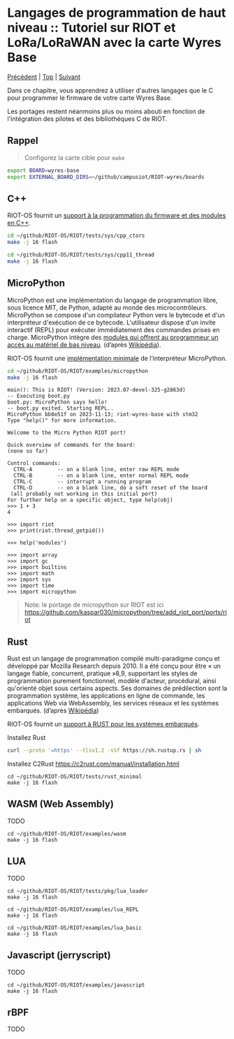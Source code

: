 # Langages de programmation de haut niveau :: Tutoriel sur RIOT et LoRa/LoRaWAN avec la carte Wyres Base

[Précédent](08.md) | [Top](README.md) |  [Suivant](10.md)

Dans ce chapitre, vous apprendrez à utiliser d'autres langages que le C pour programmer le firmware de votre carte Wyres Base.

Les portages restent néanmoins plus ou moins abouti en fonction de l'intégration des pilotes et des bibliothéques C de RIOT.

## Rappel

> Configurez la carte cible pour `make`
```bash
export BOARD=wyres-base
export EXTERNAL_BOARD_DIRS=~/github/campusiot/RIOT-wyres/boards
```

## C++

RIOT-OS fournit un [support à la programmation du firmware et des modules en C++](https://doc.riot-os.org/using-cpp.html).

```bash
cd ~/github/RIOT-OS/RIOT/tests/sys/cpp_ctors
make -j 16 flash
```

```bash
cd ~/github/RIOT-OS/RIOT/tests/sys/cpp11_thread
make -j 16 flash
```

## MicroPython

MicroPython est une implémentation du langage de programmation libre, sous licence MIT, de Python, adapté au monde des microcontrôleurs. MicroPython se compose d'un compilateur Python vers le bytecode et d'un interpréteur d'exécution de ce bytecode. L'utilisateur dispose d'un invite interactif (REPL) pour exécuter immédiatement des commandes prises en charge. MicroPython intègre des [modules qui offrent au programmeur un accès au matériel de bas niveau](https://docs.micropython.org/en/latest/library/). (d’après [Wikipédia](https://fr.wikipedia.org/wiki/MicroPython)).

RIOT-OS fournit une [implémentation minimale](https://github.com/RIOT-OS/RIOT/blob/master/pkg/micropython/doc.txt) de l’interpréteur MicroPython.

```bash
cd ~/github/RIOT-OS/RIOT/examples/micropython
make -j 16 flash
```

```console
main(): This is RIOT! (Version: 2023.07-devel-325-g2863d)
-- Executing boot.py
boot.py: MicroPython says hello!
-- boot.py exited. Starting REPL..
MicroPython bb8e51f on 2023-11-13; riot-wyres-base with stm32
Type "help()" for more information.

Welcome to the Micro Python RIOT port!

Quick overview of commands for the board:
(none so far)

Control commands:
  CTRL-A    	-- on a blank line, enter raw REPL mode
  CTRL-B    	-- on a blank line, enter normal REPL mode
  CTRL-C    	-- interrupt a running program
  CTRL-D    	-- on a blank line, do a soft reset of the board
 (all probably not working in this initial port)
For further help on a specific object, type help(obj)
>>> 1 + 3
4

>>> import riot
>>> print(riot.thread_getpid())

>>> help('modules')

>>> import array
>>> import gc
>>> import builtins
>>> import math
>>> import sys
>>> import time
>>> import micropython
```

> Note: le portage de micropython sur RIOT est ici https://github.com/kaspar030/micropython/tree/add_riot_port/ports/riot 

## Rust

Rust est un langage de programmation compilé multi-paradigme conçu et développé par Mozilla Research depuis 2010. Il a été conçu pour être « un langage fiable, concurrent, pratique »8,9, supportant les styles de programmation purement fonctionnel, modèle d'acteur, procédural, ainsi qu'orienté objet sous certains aspects. Ses domaines de prédilection sont la programmation système, les applications en ligne de commande, les applications Web via WebAssembly, les services réseaux et les systèmes embarqués. (d’après [Wikipédia](https://fr.wikipedia.org/wiki/Rust_(langage)))

RIOT-OS fournit un [support à RUST pour les systèmes embarqués](https://doc.riot-os.org/using-rust.html).

Installez Rust
```bash
curl --proto '=https' --tlsv1.2 -sSf https://sh.rustup.rs | sh
```

Installez C2Rust https://c2rust.com/manual/installation.html 

```
cd ~/github/RIOT-OS/RIOT/tests/rust_minimal
make -j 16 flash
```

## WASM (Web Assembly)

TODO

```
cd ~/github/RIOT-OS/RIOT/examples/wasm
make -j 16 flash
```


## LUA

TODO

```
cd ~/github/RIOT-OS/RIOT/tests/pkg/lua_loader
make -j 16 flash
```

```
cd ~/github/RIOT-OS/RIOT/examples/lua_REPL
make -j 16 flash
```

```
cd ~/github/RIOT-OS/RIOT/examples/lua_basic
make -j 16 flash
```


## Javascript (jerryscript)

TODO

```
cd ~/github/RIOT-OS/RIOT/examples/javascript
make -j 16 flash
```

## rBPF

TODO
